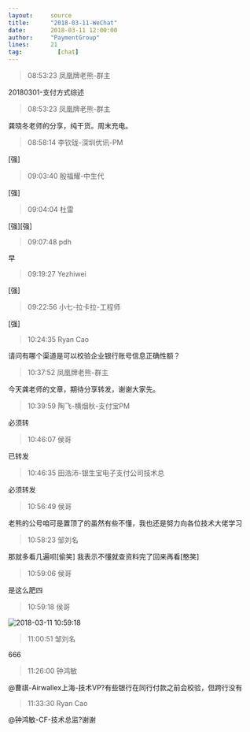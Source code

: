 ```yaml
---
layout:     source 
title:      "2018-03-11-WeChat"
date:       2018-03-11 12:00:00
author:     "PaymentGroup"
lines:      21 
tag:		  [chat]
---
```

> 08:53:23  凤凰牌老熊-群主  
   
20180301-支付方式综述  
   
> 08:53:23  凤凰牌老熊-群主  
   
龚晓冬老师的分享，纯干货。周末充电。  
   
> 08:58:14  李钦珑-深圳优讯-PM  
   
[强]  
   
> 09:03:40  殷福耀-中生代  
   
[强]  
   
> 09:04:04  杜雷  
   
[强][强]  
   
> 09:07:48  pdh  
   
早  
   
> 09:19:27  Yezhiwei  
   
[强]  
   
> 09:22:56  小七-拉卡拉-工程师  
   
[强]  
   
> 10:24:35  Ryan Cao  
   
请问有哪个渠道是可以校验企业银行账号信息正确性额？  
   
> 10:37:52  凤凰牌老熊-群主  
   
今天龚老师的文章，期待分享转发，谢谢大家先。   
   
> 10:39:59  陶飞-横烟秋-支付宝PM  
   
必须转  
   
> 10:46:07  侯哥  
   
已转发  
   
> 10:46:35  田浩沛-银生宝电子支付公司技术总  
   
必须转发  
   
> 10:56:49  侯哥  
   
老熊的公号咱可是置顶了的虽然有些不懂，我也还是努力向各位技术大佬学习  
   
> 10:58:23  邹刘名  
   
那就多看几遍呗[偷笑]   我表示不懂就查资料完了回来再看[憨笑]  
   
> 10:59:06  侯哥  
   
是这么肥四  
   
> 10:59:18  侯哥  
   
![2018-03-11 10:59:18](http://static.cocolian.org/img/20180311_105918.png) 
   
> 11:00:51  邹刘名  
   
666  
   
> 11:26:00  钟鸿敏  
   
@曹祺-Airwallex上海-技术VP?有些银行在同行付款之前会校验，但跨行没有  
   
> 11:33:30  Ryan Cao  
   
@钟鸿敏-CF-技术总监?谢谢  
   
